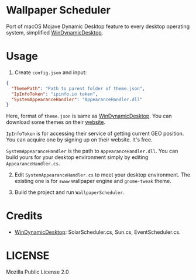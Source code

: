 # Wallpaper Scheduler

Port of macOS Mojave Dynamic Desktop feature to every desktop operating system, simplified [WinDynamicDesktop](https://github.com/t1m0thyj/WinDynamicDesktop).

# Usage

1. Create `config.json` and input:
  ```json
  {
    "ThemePath": "Path to parent folder of theme.json",
    "IpInfoToken": "ipinfo.io token",
    "SystemAppearanceHandler": "AppearanceHandler.dll"
  }
  ```

  Here, format of `theme.json` is same as [WinDynamicDesktop](https://github.com/t1m0thyj/WinDynamicDesktop). You can download some themes on their [website](https://windd.info/themes/).

  `IpInfoToken` is for accessing their service of getting current GEO position. You can acquire one by signing up on their website. It's free.

  `SystemAppearanceHandler` is the path to `AppearanceHandler.dll`. You can build yours for your desktop environment simply by editing `AppearanceHandler.cs`.

2. Edit `SystemAppearanceHandler.cs` to meet your desktop environment. The existing one is for `swww` wallpaper engine and `gnome-tweak` theme.
   
3. Build the project and run `WallpaperScheduler`.
   

# Credits

- [WinDynamicDesktop](https://github.com/t1m0thyj/WinDynamicDesktop/): SolarScheduler.cs, Sun.cs, EventScheduler.cs.

# LICENSE

Mozilla Public License 2.0